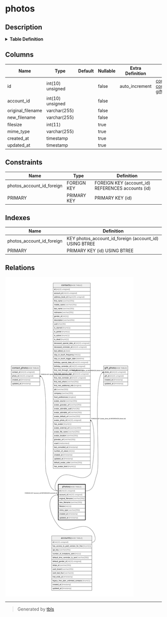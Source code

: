 # photos

## Description

<details>
<summary><strong>Table Definition</strong></summary>

```sql
CREATE TABLE `photos` (
  `id` int(10) unsigned NOT NULL AUTO_INCREMENT,
  `account_id` int(10) unsigned NOT NULL,
  `original_filename` varchar(255) COLLATE utf8mb4_unicode_ci NOT NULL,
  `new_filename` varchar(255) COLLATE utf8mb4_unicode_ci NOT NULL,
  `filesize` int(11) DEFAULT NULL,
  `mime_type` varchar(255) COLLATE utf8mb4_unicode_ci DEFAULT NULL,
  `created_at` timestamp NULL DEFAULT NULL,
  `updated_at` timestamp NULL DEFAULT NULL,
  PRIMARY KEY (`id`),
  KEY `photos_account_id_foreign` (`account_id`),
  CONSTRAINT `photos_account_id_foreign` FOREIGN KEY (`account_id`) REFERENCES `accounts` (`id`) ON DELETE CASCADE
) ENGINE=InnoDB DEFAULT CHARSET=utf8mb4 COLLATE=utf8mb4_unicode_ci
```

</details>

## Columns

| Name | Type | Default | Nullable | Extra Definition | Children | Parents | Comment |
| ---- | ---- | ------- | -------- | --------------- | -------- | ------- | ------- |
| id | int(10) unsigned |  | false | auto_increment | [contact_photo](contact_photo.md) [contacts](contacts.md) [gift_photo](gift_photo.md) |  |  |
| account_id | int(10) unsigned |  | false |  |  | [accounts](accounts.md) |  |
| original_filename | varchar(255) |  | false |  |  |  |  |
| new_filename | varchar(255) |  | false |  |  |  |  |
| filesize | int(11) |  | true |  |  |  |  |
| mime_type | varchar(255) |  | true |  |  |  |  |
| created_at | timestamp |  | true |  |  |  |  |
| updated_at | timestamp |  | true |  |  |  |  |

## Constraints

| Name | Type | Definition |
| ---- | ---- | ---------- |
| photos_account_id_foreign | FOREIGN KEY | FOREIGN KEY (account_id) REFERENCES accounts (id) |
| PRIMARY | PRIMARY KEY | PRIMARY KEY (id) |

## Indexes

| Name | Definition |
| ---- | ---------- |
| photos_account_id_foreign | KEY photos_account_id_foreign (account_id) USING BTREE |
| PRIMARY | PRIMARY KEY (id) USING BTREE |

## Relations

![er](photos.svg)

---

> Generated by [tbls](https://github.com/k1LoW/tbls)
